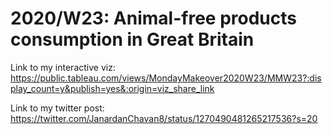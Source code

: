 # 2020/W23: Animal-free products consumption in Great Britain

Link to my interactive viz: <br/> 
https://public.tableau.com/views/MondayMakeover2020W23/MMW23?:display_count=y&publish=yes&:origin=viz_share_link

Link to my twitter post: <br/>
https://twitter.com/JanardanChavan8/status/1270490481265217536?s=20

